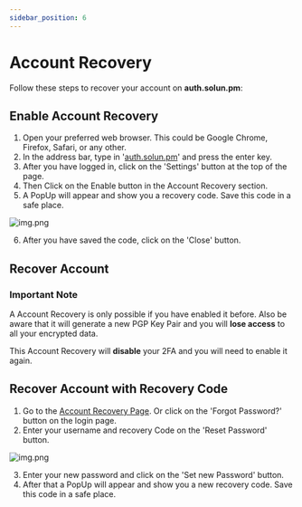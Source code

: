 ```yaml
---
sidebar_position: 6
---
```


# Account Recovery

Follow these steps to recover your account on **auth.solun.pm**:

## Enable Account Recovery

1. Open your preferred web browser. This could be Google Chrome, Firefox, Safari, or any other.
2. In the address bar, type in '[auth.solun.pm](https://auth.solun.pm)' and press the enter key.
3. After you have logged in, click on the 'Settings' button at the top of the page.
4. Then Click on the Enable button in the Account Recovery section.
5. A PopUp will appear and show you a recovery code. Save this code in a safe place.

![img.png](/img/recovercode.png)

6. After you have saved the code, click on the 'Close' button.

## Recover Account

### Important Note
A Account Recovery is only possible if you have enabled it before. Also be aware that it will generate a new PGP Key Pair and you will **lose access** to all your encrypted data. 

This Account Recovery will **disable** your 2FA and you will need to enable it again.

## Recover Account with Recovery Code

1. Go to the [Account Recovery Page](https://auth.solun.pm/forgot). Or click on the 'Forgot Password?' button on the login page.
2. Enter your username and recovery Code on the 'Reset Password' button.

![img.png](/img/recover.png)

3. Enter your new password and click on the 'Set new Password' button.
4. After that a PopUp will appear and show you a new recovery code. Save this code in a safe place.

